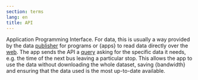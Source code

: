```yaml
---
section: terms
lang: en
title: API
---
```

Application Programming Interface. For data, this is usually a way provided by the data [publisher](/glossary/en/terms/publisher/) for programs or {apps} to read data directly over the [web](/glossary/en/terms/web/). The app sends the API a [query](/glossary/en/terms/query/) asking for the specific data it needs, e.g. the time of the next bus leaving a particular stop. This allows the app to use the data without downloading the whole dataset, saving {bandwidth} and ensuring that the data used is the most up-to-date available.
